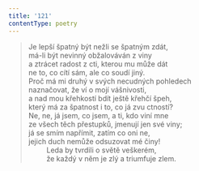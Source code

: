 ```yaml
---
title: '121'
contentType: poetry
---
```


<section>

> Je lepší špatný být nežli se špatným zdát,  
> má-li být nevinný obžalováván z viny  
> a ztrácet radost z cti, kterou mu může dát  
> ne to, co cítí sám, ale co soudí jiný.  
> Proč má mi druhý v svých necudných pohledech  
> naznačovat, že ví o mojí vášnivosti,  
> a nad mou křehkostí bdít ještě křehčí špeh,  
> který má za špatnost i to, co já zvu ctností?  
> Ne, ne, já jsem, co jsem, a ti, kdo viní mne  
> ze všech těch přestupků, jmenují jen své viny;  
> já se smím napřímit, zatím co oni ne,  
> jejich duch nemůže odsuzovat mé činy!  
>          Leda by tvrdili o světě veškerém,  
>          že každý v něm je zlý a triumfuje zlem.

</section>
